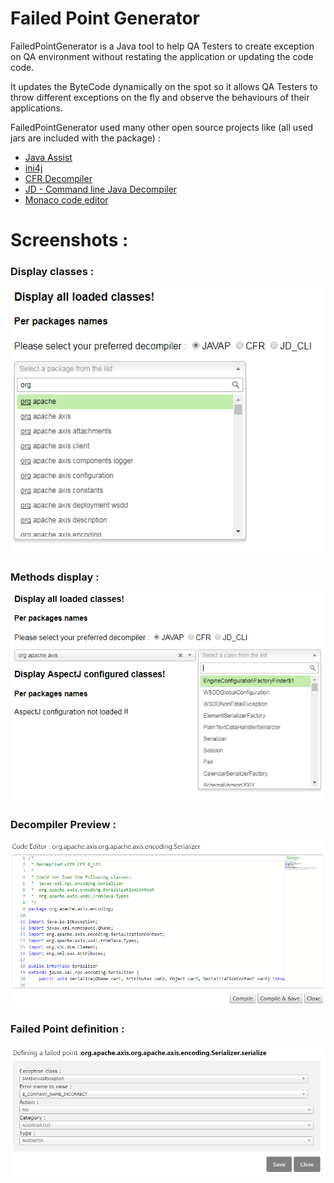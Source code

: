 # Failed Point Generator

FailedPointGenerator is a Java tool to help QA Testers to create exception on QA environment without restating the application or updating the code code.

It updates the ByteCode dynamically on the spot so it allows QA Testers to throw different exceptions on the fly and observe the behaviours of their applications.

FailedPointGenerator used many other open source projects like (all used jars are included with the package) :
- [Java Assist](http://jboss-javassist.github.io/javassist/)
- [ini4j](http://ini4j.sourceforge.net/)
- [CFR Decompiler](http://www.benf.org/other/cfr/)
- [JD - Command line Java Decompiler](https://github.com/kwart/jd-cmd)
- [Monaco code editor](https://microsoft.github.io/monaco-editor/)

# Screenshots :

### Display classes :
![alt text](https://github.com/fkorteby/FailedPointGenerator/blob/master/Classes%20display.png?raw=true "Display classes")

### Methods display :
![alt text](https://github.com/fkorteby/FailedPointGenerator/blob/master/Methods%20display.png?raw=true "Methods display")

### Decompiler Preview :
![alt text](https://github.com/fkorteby/FailedPointGenerator/blob/master/Code%20view.png?raw=true "Decompiler Preview")

### Failed Point definition :
![alt text](https://github.com/fkorteby/FailedPointGenerator/blob/master/FailedPoint%20definition.png?raw=true "Failed Point definition")
